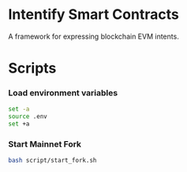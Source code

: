 # Intentify Smart Contracts

A framework for expressing blockchain EVM intents.

# Scripts

### Load environment variables
```bash
set -a
source .env
set +a
```

### Start Mainnet Fork
```bash
bash script/start_fork.sh
```